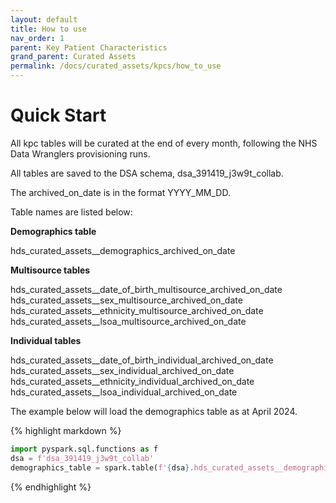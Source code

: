```yaml
---
layout: default
title: How to use
nav_order: 1
parent: Key Patient Characteristics
grand_parent: Curated Assets
permalink: /docs/curated_assets/kpcs/how_to_use
---
```


# Quick Start

All kpc tables will be curated at the end of every month, following the NHS Data Wranglers provisioning runs. 

All tables are saved to the DSA schema, dsa_391419_j3w9t_collab.

The archived_on_date is in the format YYYY_MM_DD.

Table names are listed below:

**Demographics table**


hds_curated_assets__demographics_archived_on_date

**Multisource tables**


hds_curated_assets__date_of_birth_multisource_archived_on_date
hds_curated_assets__sex_multisource_archived_on_date
hds_curated_assets__ethnicity_multisource_archived_on_date
hds_curated_assets__lsoa_multisource_archived_on_date

**Individual tables**


hds_curated_assets__date_of_birth_individual_archived_on_date
hds_curated_assets__sex_individual_archived_on_date
hds_curated_assets__ethnicity_individual_archived_on_date
hds_curated_assets__lsoa_individual_archived_on_date


The example below will load the demographics table as at April 2024.

{% highlight markdown %}
```python
import pyspark.sql.functions as f
dsa = f'dsa_391419_j3w9t_collab'
demographics_table = spark.table(f'{dsa}.hds_curated_assets__demographics_2024_04_25')
```
{% endhighlight %}
